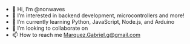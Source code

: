 - 👋 Hi, I’m @nonwaves
- 👀 I’m interested in backend development, microcontrollers and more!
- 🌱 I’m currently learning Python, JavaScript, Node.js, and Arduino
- 💞️ I’m looking to collaborate on 
- 📫 How to reach me Marquez.Gabriel.g@gmail.com

<!---
nonwaves/nonwaves is a ✨ special ✨ repository because its `README.md` (this file) appears on your GitHub profile.
You can click the Preview link to take a look at your changes.
--->
